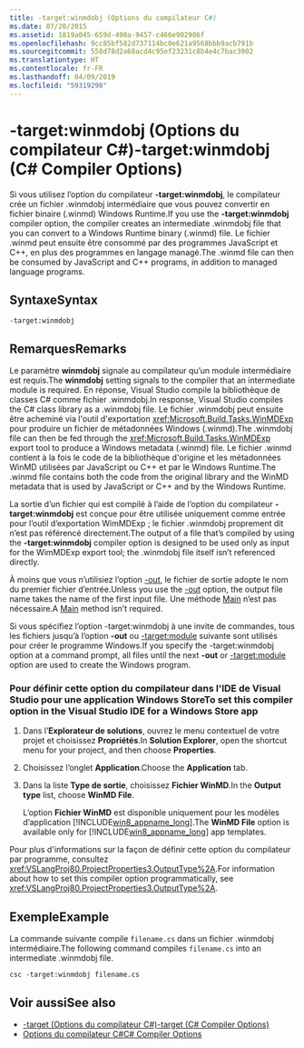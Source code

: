 ```yaml
---
title: -target:winmdobj (Options du compilateur C#)
ms.date: 07/20/2015
ms.assetid: 1819a045-659d-498a-9457-c466e902986f
ms.openlocfilehash: 9cc85bf582d737114bc0e621a9568bbb9acb791b
ms.sourcegitcommit: 558d78d2a68acd4c95ef23231c8b4e4c7bac3902
ms.translationtype: HT
ms.contentlocale: fr-FR
ms.lasthandoff: 04/09/2019
ms.locfileid: "59319298"
---
```

# <a name="-targetwinmdobj-c-compiler-options"></a><span data-ttu-id="09c1b-102">-target:winmdobj (Options du compilateur C#)</span><span class="sxs-lookup"><span data-stu-id="09c1b-102">-target:winmdobj (C# Compiler Options)</span></span>
<span data-ttu-id="09c1b-103">Si vous utilisez l’option du compilateur **-target:winmdobj**, le compilateur crée un fichier .winmdobj intermédiaire que vous pouvez convertir en fichier binaire (.winmd) Windows Runtime.</span><span class="sxs-lookup"><span data-stu-id="09c1b-103">If you use the **-target:winmdobj** compiler option, the compiler creates an intermediate .winmdobj file that you can convert to a Windows Runtime binary (.winmd) file.</span></span> <span data-ttu-id="09c1b-104">Le fichier .winmd peut ensuite être consommé par des programmes JavaScript et C++, en plus des programmes en langage managé.</span><span class="sxs-lookup"><span data-stu-id="09c1b-104">The .winmd file can then be consumed by JavaScript and C++ programs, in addition to managed language programs.</span></span>  
  
## <a name="syntax"></a><span data-ttu-id="09c1b-105">Syntaxe</span><span class="sxs-lookup"><span data-stu-id="09c1b-105">Syntax</span></span>  
  
```console  
-target:winmdobj  
```  
  
## <a name="remarks"></a><span data-ttu-id="09c1b-106">Remarques</span><span class="sxs-lookup"><span data-stu-id="09c1b-106">Remarks</span></span>  
 <span data-ttu-id="09c1b-107">Le paramètre **winmdobj** signale au compilateur qu’un module intermédiaire est requis.</span><span class="sxs-lookup"><span data-stu-id="09c1b-107">The **winmdobj** setting signals to the compiler that an intermediate module is required.</span></span> <span data-ttu-id="09c1b-108">En réponse, Visual Studio compile la bibliothèque de classes C# comme fichier .winmdobj.</span><span class="sxs-lookup"><span data-stu-id="09c1b-108">In response, Visual Studio compiles the C# class library as a .winmdobj file.</span></span> <span data-ttu-id="09c1b-109">Le fichier .winmdobj peut ensuite être acheminé via l'outil d'exportation <xref:Microsoft.Build.Tasks.WinMDExp> pour produire un fichier de métadonnées Windows (.winmd).</span><span class="sxs-lookup"><span data-stu-id="09c1b-109">The .winmdobj file can then be fed through the <xref:Microsoft.Build.Tasks.WinMDExp> export tool to produce a Windows metadata (.winmd) file.</span></span> <span data-ttu-id="09c1b-110">Le fichier .winmd contient à la fois le code de la bibliothèque d'origine et les métadonnées WinMD utilisées par JavaScript ou C++ et par le Windows Runtime.</span><span class="sxs-lookup"><span data-stu-id="09c1b-110">The .winmd file contains both the code from the original library and the WinMD metadata that is used by JavaScript or C++ and by the Windows Runtime.</span></span>  
  
 <span data-ttu-id="09c1b-111">La sortie d’un fichier qui est compilé à l’aide de l’option du compilateur **-target:winmdobj** est conçue pour être utilisée uniquement comme entrée pour l’outil d’exportation WimMDExp ; le fichier .winmdobj proprement dit n’est pas référencé directement.</span><span class="sxs-lookup"><span data-stu-id="09c1b-111">The output of a file that’s compiled by using the **-target:winmdobj** compiler option is designed to be used only as input for the WimMDExp export tool; the .winmdobj file itself isn’t referenced directly.</span></span>  
  
 <span data-ttu-id="09c1b-112">À moins que vous n’utilisiez l’option [-out](../../../csharp/language-reference/compiler-options/out-compiler-option.md), le fichier de sortie adopte le nom du premier fichier d’entrée.</span><span class="sxs-lookup"><span data-stu-id="09c1b-112">Unless you use the [-out](../../../csharp/language-reference/compiler-options/out-compiler-option.md) option, the output file name takes the name of the first input file.</span></span> <span data-ttu-id="09c1b-113">Une méthode [Main](../../../csharp/programming-guide/main-and-command-args/index.md) n’est pas nécessaire.</span><span class="sxs-lookup"><span data-stu-id="09c1b-113">A [Main](../../../csharp/programming-guide/main-and-command-args/index.md) method isn’t required.</span></span>  
  
 <span data-ttu-id="09c1b-114">Si vous spécifiez l’option -target:winmdobj à une invite de commandes, tous les fichiers jusqu’à l’option **-out** ou [-target:module](../../../csharp/language-reference/compiler-options/target-module-compiler-option.md) suivante sont utilisés pour créer le programme Windows.</span><span class="sxs-lookup"><span data-stu-id="09c1b-114">If you specify the -target:winmdobj option at a command prompt, all files until the next **-out** or [-target:module](../../../csharp/language-reference/compiler-options/target-module-compiler-option.md) option are used to create the Windows program.</span></span>  
  
### <a name="to-set-this-compiler-option-in-the-visual-studio-ide-for-a-windows-store-app"></a><span data-ttu-id="09c1b-115">Pour définir cette option du compilateur dans l'IDE de Visual Studio pour une application Windows Store</span><span class="sxs-lookup"><span data-stu-id="09c1b-115">To set this compiler option in the Visual Studio IDE for a Windows Store app</span></span>  
  
1. <span data-ttu-id="09c1b-116">Dans l’**Explorateur de solutions**, ouvrez le menu contextuel de votre projet et choisissez **Propriétés**.</span><span class="sxs-lookup"><span data-stu-id="09c1b-116">In **Solution Explorer**, open the shortcut menu for your project, and then choose **Properties**.</span></span>  
  
2. <span data-ttu-id="09c1b-117">Choisissez l’onglet **Application**.</span><span class="sxs-lookup"><span data-stu-id="09c1b-117">Choose the **Application** tab.</span></span>  
  
3. <span data-ttu-id="09c1b-118">Dans la liste **Type de sortie**, choisissez **Fichier WinMD**.</span><span class="sxs-lookup"><span data-stu-id="09c1b-118">In the **Output type** list, choose **WinMD File**.</span></span>  
  
     <span data-ttu-id="09c1b-119">L’option **Fichier WinMD** est disponible uniquement pour les modèles d’application [!INCLUDE[win8_appname_long](~/includes/win8-appname-long-md.md)].</span><span class="sxs-lookup"><span data-stu-id="09c1b-119">The **WinMD File** option is available only for [!INCLUDE[win8_appname_long](~/includes/win8-appname-long-md.md)] app templates.</span></span>  
  
 <span data-ttu-id="09c1b-120">Pour plus d'informations sur la façon de définir cette option du compilateur par programme, consultez <xref:VSLangProj80.ProjectProperties3.OutputType%2A>.</span><span class="sxs-lookup"><span data-stu-id="09c1b-120">For information about how to set this compiler option programmatically, see <xref:VSLangProj80.ProjectProperties3.OutputType%2A>.</span></span>  
  
## <a name="example"></a><span data-ttu-id="09c1b-121">Exemple</span><span class="sxs-lookup"><span data-stu-id="09c1b-121">Example</span></span>  
 <span data-ttu-id="09c1b-122">La commande suivante compile `filename.cs` dans un fichier .winmdobj intermédiaire.</span><span class="sxs-lookup"><span data-stu-id="09c1b-122">The following command compiles `filename.cs` into an intermediate .winmdobj file.</span></span>  
  
```console  
csc -target:winmdobj filename.cs  
```  
  
## <a name="see-also"></a><span data-ttu-id="09c1b-123">Voir aussi</span><span class="sxs-lookup"><span data-stu-id="09c1b-123">See also</span></span>

- [<span data-ttu-id="09c1b-124">-target (Options du compilateur C#)</span><span class="sxs-lookup"><span data-stu-id="09c1b-124">-target (C# Compiler Options)</span></span>](../../../csharp/language-reference/compiler-options/target-compiler-option.md)
- [<span data-ttu-id="09c1b-125">Options du compilateur C#</span><span class="sxs-lookup"><span data-stu-id="09c1b-125">C# Compiler Options</span></span>](../../../csharp/language-reference/compiler-options/index.md)
